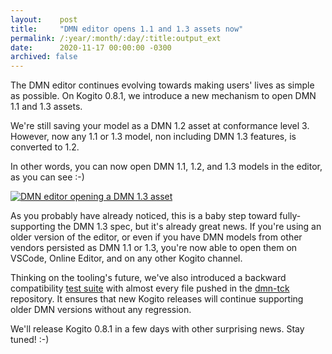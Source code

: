 ```yaml
---
layout:    post
title:     "DMN editor opens 1.1 and 1.3 assets now"
permalink: /:year/:month/:day/:title:output_ext
date:      2020-11-17 00:00:00 -0300
archived: false
---
```


The DMN editor continues evolving towards making users' lives as simple as possible. On Kogito 0.8.1, we introduce a new mechanism to open DMN 1.1 and 1.3 assets.

We're still saving your model as a DMN 1.2 asset at conformance level 3. However, now any 1.1 or 1.3 model, non including DMN 1.3 features, is converted to 1.2.

In other words, you can now open DMN 1.1, 1.2, and 1.3 models in the editor, as you can see :-)

[![DMN editor opening a DMN 1.3 asset](/assets/dmn-1-1-and-1-3-assets.gif "DMN editor opening a DMN 1.3 asset")](/assets/dmn-1-1-and-1-3-assets.gif)

As you probably have already noticed, this is a baby step toward fully-supporting the DMN 1.3 spec, but it's already great news. If you're using an older version of the editor, or even if you have DMN models from other vendors persisted as DMN 1.1 or 1.3, you're now able to open them on VSCode, Online Editor, and on any other Kogito channel.

Thinking on the tooling's future, we've also introduced a backward compatibility [test suite](https://github.com/kiegroup/kie-wb-common/pull/3482) with almost every file pushed in the [dmn-tck](https://github.com/dmn-tck/tck) repository. It ensures that new Kogito releases will continue supporting older DMN versions without any regression.

We'll release Kogito 0.8.1 in a few days with other surprising news. Stay tuned! :-)
